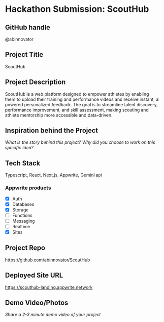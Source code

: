 # Hackathon Submission: ScoutHub

## GitHub handle

@abinnovator
<!--
@adityaoberai
-->

## Project Title
ScoutHub

<!--
CodeCapture
-->

## Project Description    
ScoutHub is a web platform designed to empower athletes by enabling them to upload their training and performance videos and receive instant, ai powered personalized feedback. The goal is to streamline talent discovery, performance improvement, and skill assessment, making scouting and athlete mentorship more accessible and data-driven.


<!--
The project I created is...
-->

## Inspiration behind the Project  
_What is the story behind this project? Why did you choose to work on this specific idea?_



<!--
The reason I chose this idea/project was...
-->

## Tech Stack    
Typescript,
React,
Next.js,
Appwrite,
Gemini api

<!--
The technologies I used...
-->

### Appwrite products

<!--
Update the checkbox to [x] for the products used.

e.g.:

- [x] Auth 
-->

- [x] Auth
- [x] Databases
- [x] Storage
- [ ] Functions
- [ ] Messaging
- [ ] Realtime
- [x] Sites

## Project Repo  
https://github.com/abinnovator/ScoutHub
<!--
https://github.com/code-capture/CodeCapture-Xamarin
-->

## Deployed Site URL
https://scouthub-landing.appwrite.network

<!--
https://hacktoberfest.appwrite.network
-->

## Demo Video/Photos  
_Share a 2-3 minute demo video of your project_

<!--
https://www.youtube.com/watch?v=9IBaX1avYWc
-->
